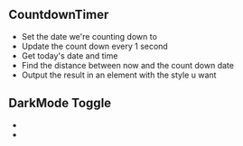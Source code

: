 ## CountdownTimer
- Set the date we're counting down to
- Update the count down every 1 second
- Get today's date and time
- Find the distance between now and the count down date
- Output the result in an element with the style u want

## DarkMode Toggle
- 
- 


